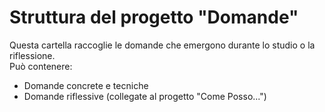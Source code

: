 # Struttura del progetto "Domande"

Questa cartella raccoglie le domande che emergono durante lo studio o la riflessione.  
Può contenere:
- Domande concrete e tecniche
- Domande riflessive (collegate al progetto "Come Posso...")

